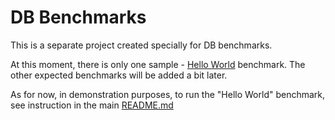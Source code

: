 # DB Benchmarks
This is a separate project created specially for DB benchmarks.

At this moment, there is only one sample - [Hello World](JMHSample_01_HelloWorld.scala) benchmark.
The other expected benchmarks will be added a bit later.

As for now, in demonstration purposes, to run the "Hello World" benchmark, see instruction in the main [README.md](../../../../../../../README.md:73)
